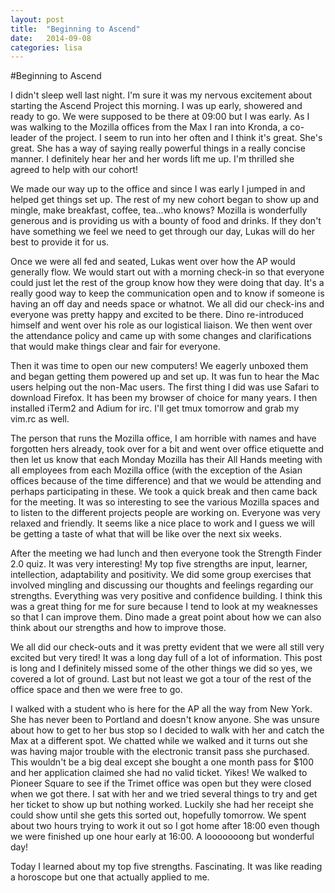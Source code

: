 ```yaml
---
layout: post
title:  "Beginning to Ascend"
date:   2014-09-08
categories: lisa 
---
```


#Beginning to Ascend

I didn't sleep well last night. I'm sure it was my nervous excitement about starting the Ascend Project this morning. I was up early, showered and ready to go. We were supposed to be there at 09:00 but I was early. As I was walking to the Mozilla offices from the Max I ran into Kronda, a co-leader of the project. I seem to run into her often and I think it's great. She's great. She has a way of saying really powerful things in a really concise manner. I definitely hear her and her words lift me up. I'm thrilled she agreed to help with our cohort!

We made our way up to the office and since I was early I jumped in and helped get things set up. The rest of my new cohort began to show up and mingle, make breakfast, coffee, tea...who knows? Mozilla is wonderfully generous and is providing us with a bounty of food and drinks. If they don't have something we feel we need to get through our day, Lukas will do her best to provide it for us.

Once we were all fed and seated, Lukas went over how the AP would generally flow. We would start out with a morning check-in so that everyone could just let the rest of the group know how they were doing that day. It's a really good way to keep the communication open and to know if someone is having an off day and needs space or whatnot. We all did our check-ins and everyone was pretty happy and excited to be there. Dino re-introduced himself and went over his role as our logistical liaison. We then went over the attendance policy and came up with some changes and clarifications that would make things clear and fair for everyone.

Then it was time to open our new computers! We eagerly unboxed them and began getting them powered up and set up. It was fun to hear the Mac users helping out the non-Mac users. The first thing I did was use Safari to download Firefox. It has been my browser of choice for many years. I then installed iTerm2 and Adium for irc. I'll get tmux tomorrow and grab my vim.rc as well.

The person that runs the Mozilla office, I am horrible with names and have forgotten hers already, took over for a bit and went over office etiquette and then let us know that each Monday Mozilla has their All Hands meeting with all employees from each Mozilla office (with the exception of the Asian offices because of the time difference) and that we would be attending and perhaps participating in these. We took a quick break and then came back for the meeting. It was so interesting to see the various Mozilla spaces and to listen to the different projects people are working on. Everyone was very relaxed and friendly. It seems like a nice place to work and I guess we will be getting a taste of what that will be like over the next six weeks.

After the meeting we had lunch and then everyone took the Strength Finder 2.0 quiz. It was very interesting! My top five strengths are input, learner, intellection, adaptability and positivity. We did some group exercises that involved mingling and discussing our thoughts and feelings regarding our strengths. Everything was very positive and confidence building. I think this was a great thing for me for sure because I tend to look at my weaknesses so that I can improve them. Dino made a great point about how we can also think about our strengths and how to improve those.

We all did our check-outs and it was pretty evident that we were all still very excited but very tired! It was a long day full of a lot of information. This post is long and I definitely missed some of the other things we did so yes, we covered a lot of ground. Last but not least we got a tour of the rest of the office space and then we were free to go.

I walked with a student who is here for the AP all the way from New York. She has never been to Portland and doesn't know anyone. She was unsure about how to get to her bus stop so I decided to walk with her and catch the Max at a different spot. We chatted while we walked and it turns out she was having major trouble with the electronic transit pass she purchased. This wouldn't be a big deal except she bought a one month pass for $100 and her application claimed she had no valid ticket. Yikes! We walked to Pioneer Square to see if the Trimet office was open but they were closed when we got there. I sat with her and we tried several things to try and get her ticket to show up but nothing worked. Luckily she had her receipt she could show until she gets this sorted out, hopefully tomorrow. We spent about two hours trying to work it out so I got home after 18:00 even though we were finished up one hour early at 16:00. A looooooong but wonderful day!

Today I learned about my top five strengths. Fascinating. It was like reading a horoscope but one that actually applied to me.
